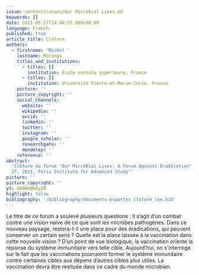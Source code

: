 ```yaml
---
issue: content/issues/Our Microbial Lives.md
keywords: []
date: 2021-05-27T14:40:37.000+00:00
language: French
published: true
article_title: Clôture
authors:
  - firstname: 'Michel '
    lastname: Morange
    titles_and_institutions:
      - titles: []
        institution: École normale supérieure, France
      - titles: []
        institution: Université Pierre-et-Marie-Curie, France
    picture: ''
    picture_copyright: ''
    social_channels:
      website: ''
      wikipedia: ''
      orcid: ''
      linkedin: ''
      twitter: ''
      instagram: ''
      google_scholar: ''
      researchgate: ''
      mendeley: ''
    reference: ''
abstract:
  'Clôture du forum "Our Microbial Lives: A Forum Against Eradication",  May
  27, 2021, Paris Institute for Advanced Study"'
picture: ''
picture_copyright: ''
yt: O49KmBbOyZM
highlight: false
bibliography: '/bibliography/documents-exportes_cloture_lee.bib'
---
```


Le titre de ce forum a soulevé plusieurs questions : Il s’agit d’un combat contre une vision naïve de ce que sont les microbes pathogènes. Dans ce nouveau paysage, restera-t-il une place pour des éradications, qui peuvent conserver un certain sens ? Quelle est la place laissée à la vaccination dans cette nouvelle vision ? D’un point de vue biologique, la vaccination oriente la réponse du système immunitaire vers telle cible. Aujourd'hui, on s’interroge sur le fait que les vaccinations pourraient former le système immunitaire contre certaines cibles aux dépens d’autres cibles plus utiles. La vaccination devra être resituée dans ce cadre du monde microbien.

<Youtube yt="O49KmBbOyZM" caption ="Clôture"></Youtube>
